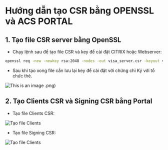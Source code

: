 # Hướng dẫn tạo CSR bằng OPENSSL và ACS PORTAL

## 1. Tạo file CSR server bằng OpenSSL

- Chạy lệnh sau để tạo file CSR và key để cài đặt CITRIX hoặc Webserver:

```bash
openssl req -new -newkey rsa:2048 -nodes -out visa_server.csr -keyout visa_server.key
```

- Sau khi tạo xong file cần lưu lại key để cài đặt với chứng chỉ Ký với tổ chức thẻ.

![This is an image](https://user-images.githubusercontent.com/61931560/207807883-a065d156-9e53-4b58-8b9c-14be844ba11e.png)
.png)

## 2. Tạo Clients CSR và Signing CSR bằng Portal

- Tạo file Clients CSR:

![Tạo file Clients](https://user-images.githubusercontent.com/61931560/207808008-33c959c1-0532-421e-a54e-8b66f313eea0.png)


- Tạo file Signing CSR:

![Tạo file Clients](https://user-images.githubusercontent.com/61931560/207808051-484a4ee3-cab1-45b9-bcd8-4078810f19aa.png)

